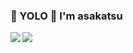 ### 🤟 YOLO 🤟 I'm asakatsu

<a href="https://github.com/asakatsu0402/github-readme-stats">
  <img align="left" src="https://github-readme-stats.vercel.app/api?username=asakatsu0402&count_private=true&show_icons=true&thema=radical" />
</a>
<a href="https://github.com/asakatsu0402/github-readme-stats">
  <img align="left" src="https://github-readme-stats.vercel.app/api/top-langs/?username=asakatsu0402&thema=radical" />
</a>
